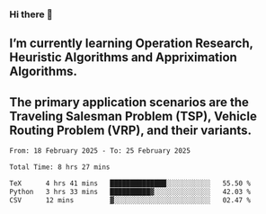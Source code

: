 ### Hi there 👋
## I’m currently learning Operation Research, Heuristic Algorithms and Appriximation Algorithms.
## The primary application scenarios are the Traveling Salesman Problem (TSP), Vehicle Routing Problem (VRP), and their variants.
<!--START_SECTION:waka-->

```txt
From: 18 February 2025 - To: 25 February 2025

Total Time: 8 hrs 27 mins

TeX      4 hrs 41 mins   ██████████████░░░░░░░░░░░   55.50 %
Python   3 hrs 33 mins   ██████████▓░░░░░░░░░░░░░░   42.03 %
CSV      12 mins         ▓░░░░░░░░░░░░░░░░░░░░░░░░   02.47 %
```

<!--END_SECTION:waka-->
<!--
**Bookervsky/Bookervsky** is a ✨ _special_ ✨ repository because its `README.md` (this file) appears on your GitHub profile.

Here are some ideas to get you started:

- 🔭 I’m currently working on ...
- 🌱 I’m currently learning ...
- 👯 I’m looking to collaborate on ...
- 🤔 I’m looking for help with ...
- 💬 Ask me about ...
- 📫 How to reach me: ...
- 😄 Pronouns: ...
- ⚡ Fun fact: ...
-->
